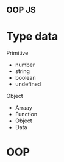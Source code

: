 ## OOP JS

# Type data

Primitive
- number
- string
- boolean
- undefined

Object
- Arraay
- Function
- Object
- Data


# OOP
